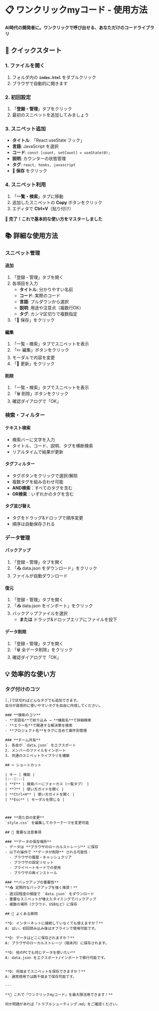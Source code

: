 # 📋 ワンクリックmyコード - 使用方法

**AI時代の開発者に。ワンクリックで呼び出せる、あなただけのコードライブラリ**

## 🚀 クイックスタート

### 1. **ファイルを開く**
1. フォルダ内の **`index.html`** をダブルクリック
2. ブラウザで自動的に開きます

### 2. **初回設定**
1. 「**登録・管理**」タブをクリック
2. 最初のスニペットを追加してみましょう

### 3. **スニペット追加**
- **タイトル**: 「React useState フック」
- **言語**: JavaScript を選択
- **コード**: `const [count, setCount] = useState(0);`
- **説明**: カウンターの状態管理
- **タグ**: `react, hooks, javascript`
- **💾 保存** をクリック

### 4. **スニペット利用**
1. 「**一覧・検索**」タブに移動
2. 追加したスニペットの **Copy** ボタンをクリック
3. エディタで **Ctrl+V**（貼り付け）

**🎉 完了！これで基本的な使い方をマスターしました**

## 📚 詳細な使用方法

### **スニペット管理**

#### **追加**
1. 「登録・管理」タブを開く
2. 各項目を入力
   - **タイトル**: 分かりやすい名前
   - **コード**: 実際のコード
   - **言語**: プルダウンから選択
   - **説明**: 用途や注意点（複数行OK）
   - **タグ**: カンマ区切りで複数指定
3. 「💾 保存」をクリック

#### **編集**
1. 「一覧・検索」タブでスニペットを表示
2. 「✏️ 編集」ボタンをクリック
3. モーダルで内容を変更
4. 「💾 更新」をクリック

#### **削除**
1. 「一覧・検索」タブでスニペットを表示
2. 「🗑️ 削除」ボタンをクリック
3. 確認ダイアログで「OK」

### **検索・フィルター**

#### **テキスト検索**
- 検索バーに文字を入力
- タイトル、コード、説明、タグを横断検索
- リアルタイムで結果が更新

#### **タグフィルター**
- タグボタンをクリックで選択/解除
- 複数タグを組み合わせ可能
- **AND検索**：すべてのタグを含む
- **OR検索**：いずれかのタグを含む

#### **タグ並び替え**
- タグをドラッグ&ドロップで順序変更
- 順序は自動保存される

### **データ管理**

#### **バックアップ**
1. 「登録・管理」タブを開く
2. 「📤 data.json をダウンロード」をクリック
3. ファイルが自動ダウンロード

#### **復元**
1. 「登録・管理」タブを開く
2. 「📥 data.json をインポート」をクリック
3. バックアップファイルを選択
   - **または** ドラッグ&ドロップエリアにファイルを投下

#### **データ削除**
1. 「登録・管理」タブを開く
2. 「🗑️ 全データ削除」をクリック
3. 確認ダイアログで「OK」

## 💡 効率的な使い方

### **タグ付けのコツ**
```
[,]で区切ればどんなタグでも追加できます。
自分が直感的に使いやすいタグを自由に作成してください。

### **検索のコツ**
- **言語名**で絞り込み → **機能名**で詳細検索
- **エラー名**で関連する解決策を検索
- **プロジェクト名**をタグに含めて案件別管理

### **チーム共有**
1. 各自が `data.json` をエクスポート
2. メンバーのファイルをインポート
3. 共通のスニペットライブラリを構築

## ⌨️ ショートカット

| キー | 機能 |
|:--|:--|
| **F** | 検索バーにフォーカス（一覧タブ） |
| **?** | 使い方ガイドを開く |
| **Ctrl+H** | 使い方ガイドを開く |
| **Esc** | モーダルを閉じる |



### **見た目の変更**
`style.css` を編集してカラーテーマを変更可能

## 🚨 重要な注意事項

### **データの保存場所**
- データは **ブラウザのローカルストレージ** に保存
- 以下の操作で **データが削除** される可能性：
  - ブラウザの履歴・キャッシュクリア
  - ブラウザの設定リセット
  - プライベートモードでの使用
  - ブラウザの再インストール

### **バックアップの重要性**
**📤 定期的なバックアップを強く推奨！**
- 週1回程度の頻度で `data.json` をダウンロード
- 重要なスニペットが増えたタイミングでバックアップ
- 複数の場所（クラウド、USBなど）に保存

## 🎯 よくある質問

**Q: インターネットに接続していなくても使えますか？**
A: はい。初回読み込み後はオフラインで使用可能です。

**Q: データはどこに保存されますか？**
A: ブラウザのローカルストレージ（端末内）に保存されます。

**Q: 他のPCでも同じデータを使いたい**
A: data.json をエクスポート/インポートで移行可能です。


**Q: 何個までスニペットを保存できますか？**
A: 通常使用では数千個まで保存可能です。

---

**🎉 これで「ワンクリックmyコード」を最大限活用できます！**

何か問題があれば「トラブルシューティング.md」をご確認ください。
